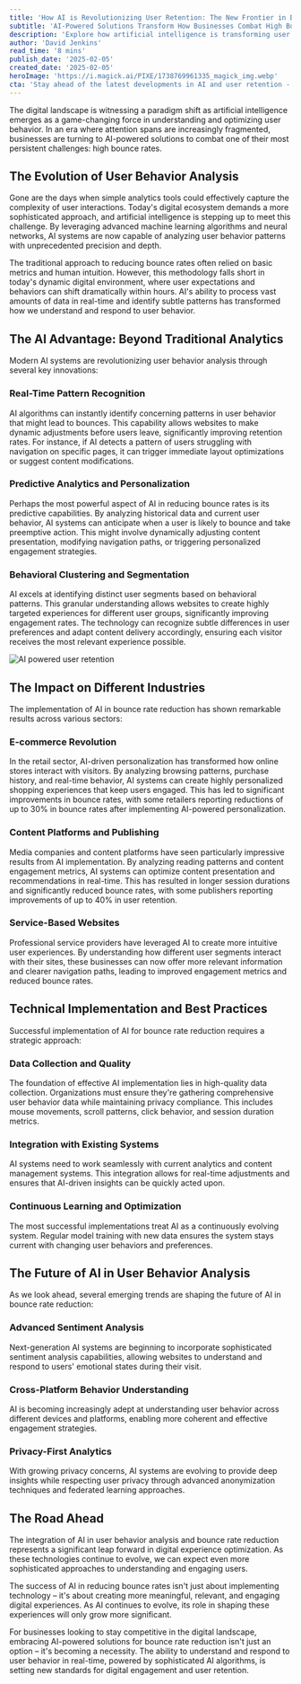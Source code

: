```yaml
---
title: 'How AI is Revolutionizing User Retention: The New Frontier in Bounce Rate Reduction'
subtitle: 'AI-Powered Solutions Transform How Businesses Combat High Bounce Rates'
description: 'Explore how artificial intelligence is transforming user retention strategies and revolutionizing bounce rate reduction. From real-time pattern recognition to predictive analytics, discover how AI-powered solutions are setting new standards for digital engagement across industries.'
author: 'David Jenkins'
read_time: '8 mins'
publish_date: '2025-02-05'
created_date: '2025-02-05'
heroImage: 'https://i.magick.ai/PIXE/1738769961335_magick_img.webp'
cta: 'Stay ahead of the latest developments in AI and user retention - follow us on LinkedIn for exclusive insights and industry updates that will help your business thrive in the digital age.'
---
```


The digital landscape is witnessing a paradigm shift as artificial intelligence emerges as a game-changing force in understanding and optimizing user behavior. In an era where attention spans are increasingly fragmented, businesses are turning to AI-powered solutions to combat one of their most persistent challenges: high bounce rates.

## The Evolution of User Behavior Analysis

Gone are the days when simple analytics tools could effectively capture the complexity of user interactions. Today's digital ecosystem demands a more sophisticated approach, and artificial intelligence is stepping up to meet this challenge. By leveraging advanced machine learning algorithms and neural networks, AI systems are now capable of analyzing user behavior patterns with unprecedented precision and depth.

The traditional approach to reducing bounce rates often relied on basic metrics and human intuition. However, this methodology falls short in today's dynamic digital environment, where user expectations and behaviors can shift dramatically within hours. AI's ability to process vast amounts of data in real-time and identify subtle patterns has transformed how we understand and respond to user behavior.

## The AI Advantage: Beyond Traditional Analytics

Modern AI systems are revolutionizing user behavior analysis through several key innovations:

### Real-Time Pattern Recognition

AI algorithms can instantly identify concerning patterns in user behavior that might lead to bounces. This capability allows websites to make dynamic adjustments before users leave, significantly improving retention rates. For instance, if AI detects a pattern of users struggling with navigation on specific pages, it can trigger immediate layout optimizations or suggest content modifications.

### Predictive Analytics and Personalization

Perhaps the most powerful aspect of AI in reducing bounce rates is its predictive capabilities. By analyzing historical data and current user behavior, AI systems can anticipate when a user is likely to bounce and take preemptive action. This might involve dynamically adjusting content presentation, modifying navigation paths, or triggering personalized engagement strategies.

### Behavioral Clustering and Segmentation

AI excels at identifying distinct user segments based on behavioral patterns. This granular understanding allows websites to create highly targeted experiences for different user groups, significantly improving engagement rates. The technology can recognize subtle differences in user preferences and adapt content delivery accordingly, ensuring each visitor receives the most relevant experience possible.

![AI powered user retention](https://i.magick.ai/PIXE/1738769961338_magick_img.webp)

## The Impact on Different Industries

The implementation of AI in bounce rate reduction has shown remarkable results across various sectors:

### E-commerce Revolution

In the retail sector, AI-driven personalization has transformed how online stores interact with visitors. By analyzing browsing patterns, purchase history, and real-time behavior, AI systems can create highly personalized shopping experiences that keep users engaged. This has led to significant improvements in bounce rates, with some retailers reporting reductions of up to 30% in bounce rates after implementing AI-powered personalization.

### Content Platforms and Publishing

Media companies and content platforms have seen particularly impressive results from AI implementation. By analyzing reading patterns and content engagement metrics, AI systems can optimize content presentation and recommendations in real-time. This has resulted in longer session durations and significantly reduced bounce rates, with some publishers reporting improvements of up to 40% in user retention.

### Service-Based Websites

Professional service providers have leveraged AI to create more intuitive user experiences. By understanding how different user segments interact with their sites, these businesses can now offer more relevant information and clearer navigation paths, leading to improved engagement metrics and reduced bounce rates.

## Technical Implementation and Best Practices

Successful implementation of AI for bounce rate reduction requires a strategic approach:

### Data Collection and Quality

The foundation of effective AI implementation lies in high-quality data collection. Organizations must ensure they're gathering comprehensive user behavior data while maintaining privacy compliance. This includes mouse movements, scroll patterns, click behavior, and session duration metrics.

### Integration with Existing Systems

AI systems need to work seamlessly with current analytics and content management systems. This integration allows for real-time adjustments and ensures that AI-driven insights can be quickly acted upon.

### Continuous Learning and Optimization

The most successful implementations treat AI as a continuously evolving system. Regular model training with new data ensures the system stays current with changing user behaviors and preferences.

## The Future of AI in User Behavior Analysis

As we look ahead, several emerging trends are shaping the future of AI in bounce rate reduction:

### Advanced Sentiment Analysis

Next-generation AI systems are beginning to incorporate sophisticated sentiment analysis capabilities, allowing websites to understand and respond to users' emotional states during their visit.

### Cross-Platform Behavior Understanding

AI is becoming increasingly adept at understanding user behavior across different devices and platforms, enabling more coherent and effective engagement strategies.

### Privacy-First Analytics

With growing privacy concerns, AI systems are evolving to provide deep insights while respecting user privacy through advanced anonymization techniques and federated learning approaches.

## The Road Ahead

The integration of AI in user behavior analysis and bounce rate reduction represents a significant leap forward in digital experience optimization. As these technologies continue to evolve, we can expect even more sophisticated approaches to understanding and engaging users.

The success of AI in reducing bounce rates isn't just about implementing technology – it's about creating more meaningful, relevant, and engaging digital experiences. As AI continues to evolve, its role in shaping these experiences will only grow more significant.

For businesses looking to stay competitive in the digital landscape, embracing AI-powered solutions for bounce rate reduction isn't just an option – it's becoming a necessity. The ability to understand and respond to user behavior in real-time, powered by sophisticated AI algorithms, is setting new standards for digital engagement and user retention.